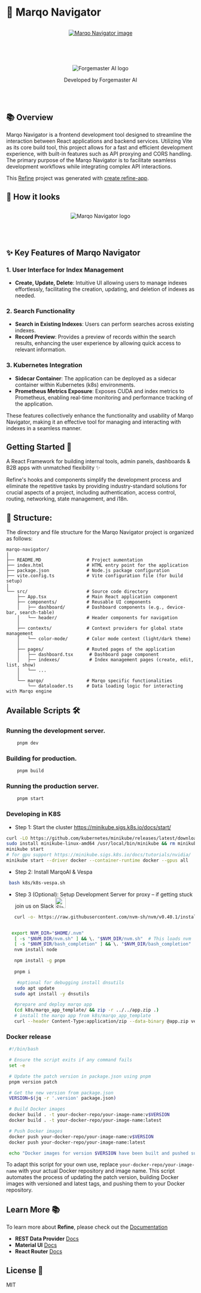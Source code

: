 # 🧭 Marqo Navigator 

<div align="center" style="margin: 30px;">
    <a href="https://refine.dev">
    <img alt="Marqo Navigator image" src="./public/marqo-navigator.jpeg">
    </a>
</div>
<br/>

<div align="center" style="margin: 30px;">
    <img alt="Forgemaster AI logo" src="./public/logo_black.png">
    <p>Developed by Forgemaster AI</p>
</div>
<br/>

## 📚 Overview

Marqo Navigator is a frontend development tool designed to streamline the interaction between React applications and backend services. Utilizing Vite as its core build tool, this project allows for a fast and efficient development experience, with built-in features such as API proxying and CORS handling. The primary purpose of the Marqo Navigator is to facilitate seamless development workflows while integrating complex API interactions.

This [Refine](https://github.com/refinedev/refine) project was generated with [create refine-app](https://github.com/refinedev/refine/tree/master/packages/create-refine-app).

## 👀 How it looks 

<div align="center" style="margin: 30px;">
    <img alt="Marqo Navigator logo" src="./public/example.gif">
    </a>
</div>
<br/>

## ✨ Key Features of Marqo Navigator

### 1. User Interface for Index Management
- **Create, Update, Delete**: Intuitive UI allowing users to manage indexes effortlessly, facilitating the creation, updating, and deletion of indexes as needed.

### 2. Search Functionality
- **Search in Existing Indexes**: Users can perform searches across existing indexes.
- **Record Preview**: Provides a preview of records within the search results, enhancing the user experience by allowing quick access to relevant information.

### 3. Kubernetes Integration
- **Sidecar Container**: The application can be deployed as a sidecar container within Kubernetes (k8s) environments.
- **Prometheus Metrics Exposure**: Exposes CUDA and index metrics to Prometheus, enabling real-time monitoring and performance tracking of the application.

These features collectively enhance the functionality and usability of Marqo Navigator, making it an effective tool for managing and interacting with indexes in a seamless manner. 

## Getting Started 🚀

A React Framework for building internal tools, admin panels, dashboards & B2B apps with unmatched flexibility ✨

Refine's hooks and components simplify the development process and eliminate the repetitive tasks by providing industry-standard solutions for crucial aspects of a project, including authentication, access control, routing, networking, state management, and i18n.

## 🧱 Structure:
The directory and file structure for the Marqo Navigator project is organized as follows:

```
marqo-navigator/
│
├── README.MD                 # Project aumentation
├── index.html                # HTML entry point for the application
├── package.json              # Node.js package configuration
├── vite.config.ts            # Vite configuration file (for build setup)
│
└── src/                      # Source code directory
    ├── App.tsx               # Main React application component
    ├── components/           # Reusable UI components
    │   ├── dashboard/        # Dashboard components (e.g., device-bar, search-table)
    │   └── header/           # Header components for navigation
    │  
    ├── contexts/             # Context providers for global state management
    │   └── color-mode/       # Color mode context (light/dark theme)
    │
    ├── pages/                # Routed pages of the application 
    │   ├── dashboard.tsx      # Dashboard page component
    │   ├── indexes/           # Index management pages (create, edit, list, show)
    │   └── ...
    │  
    └── marqo/                # Marqo specific functionalities
        └── dataloader.ts     # Data loading logic for interacting with Marqo engine
```


## Available Scripts 🛠️

### Running the development server.

```bash
    pnpm dev
```

### Building for production.

```bash
    pnpm build
```

### Running the production server.

```bash
    pnpm start
```
### Developing in K8S
- Step 1: Start the cluster https://minikube.sigs.k8s.io/docs/start/
```bash
curl -LO https://github.com/kubernetes/minikube/releases/latest/download/minikube-linux-amd64
sudo install minikube-linux-amd64 /usr/local/bin/minikube && rm minikube-linux-amd64
minikube start
# for gpu support https://minikube.sigs.k8s.io/docs/tutorials/nvidia/
minikube start --driver docker --container-runtime docker --gpus all
```
- Step 2: Install MarqoAI & Vespa

```bash
 bash k8s/k8s-vespa.sh
```
- Step 3 (Optional): Setup Development Server for proxy – if getting stuck join us on Slack  [<img src="https://upload.wikimedia.org/wikipedia/commons/thumb/d/d5/Slack_icon_2019.svg/1200px-Slack_icon_2019.svg.png" width="28" height="28
" alt="Slack" />](https://join.slack.com/t/forgemasterai/shared_invite/zt-2tat4oztx-qMLAm~U4DkY9iuTztmh2mw)

```bash
   curl -o- https://raw.githubusercontent.com/nvm-sh/nvm/v0.40.1/install.sh | bash


  export NVM_DIR="$HOME/.nvm"
   [ -s "$NVM_DIR/nvm.sh" ] && \. "$NVM_DIR/nvm.sh"  # This loads nvm
   [ -s "$NVM_DIR/bash_completion" ] && \. "$NVM_DIR/bash_completion"  # This loads nvm bash_completion
   nvm install node 

   npm install -g pnpm
   
   pnpm i

    #optional for debugging install dnsutils
   sudo apt update
   sudo apt install -y dnsutils

   #prepare and deploy marqo app
   (cd k8s/marqo_app_template/ && zip -r ../../app.zip .)
   # install the marqo app from k8s/marqo_app_template
   curl --header Content-Type:application/zip --data-binary @app.zip vespa-configserver-0.vespa-internal.vector-storage:8080/application/v2/tenant/default/prepareandactivate
```

### Docker release

```bash
 #!/bin/bash

 # Ensure the script exits if any command fails
 set -e

 # Update the patch version in package.json using pnpm
 pnpm version patch

 # Get the new version from package.json
 VERSION=$(jq -r '.version' package.json)

 # Build Docker images
 docker build . -t your-docker-repo/your-image-name:v$VERSION
 docker build . -t your-docker-repo/your-image-name:latest

 # Push Docker images
 docker push your-docker-repo/your-image-name:v$VERSION
 docker push your-docker-repo/your-image-name:latest

 echo "Docker images for version $VERSION have been built and pushed successfully."
 ```


 To adapt this script for your own use, replace `your-docker-repo/your-image-name` with your actual Docker repository and image name. This script automates the process of updating the patch version, building Docker images with versioned and latest tags, and pushing them to your Docker repository.


## Learn More 📚

To learn more about **Refine**, please check out the [Documentation](https://refine.dev/docs)

- **REST Data Provider** [Docs](https://refine.dev/docs/core/providers/data-provider/#overview)
- **Material UI** [Docs](https://refine.dev/docs/ui-frameworks/mui/tutorial/)
- **React Router** [Docs](https://refine.dev/docs/core/providers/router-provider/)

## License 📝

MIT
